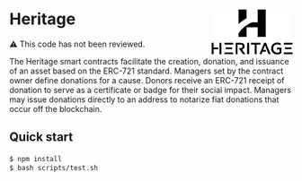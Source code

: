 # Heritage <img align="right" src="https://raw.githubusercontent.com/Heritage-Aero/heritage/master/imgs/HeritageHighRes.png?token=AF_omp8Iw_SltBLTziFUOgrL_Ah8a4vGks5bb8yKwA%3D%3D" height="80px" />

:warning: This code has not been reviewed.

The Heritage smart contracts facilitate the creation, donation, and issuance of an asset based on the ERC-721 standard. Managers set by the contract owner define donations for a cause. Donors receive an ERC-721 receipt of donation to serve as a certificate or badge for their social impact. Managers may issue donations directly to an address to notarize fiat donations that occur off the blockchain.

## Quick start

```
$ npm install
$ bash scripts/test.sh
```

